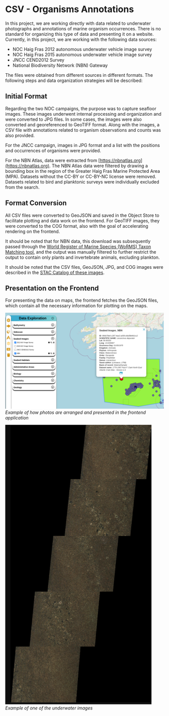 # CSV - Organisms Annotations

In this project, we are working directly with data related to underwater photographs and annotations of marine organism occurrences. There is no standard for organizing this type of data and presenting it on a website. Currently, in this project, we are working with the following data sources:

- NOC Haig Fras 2012 autonomous underwater vehicle image survey
- NOC Haig Fras 2015 autonomous underwater vehicle image survey
- JNCC CEND2012 Survey
- National Biodiversity Network (NBN) Gateway

The files were obtained from different sources in different formats. The following steps and data organization strategies will be described:

## Initial Format

Regarding the two NOC campaigns, the purpose was to capture seafloor images. These images underwent internal processing and organization and were converted to JPG files. In some cases, the images were also converted and georeferenced to GeoTIFF format. Along with the images, a CSV file with annotations related to organism observations and counts was also provided.

For the JNCC campaign, images in JPG format and a list with the positions and occurrences of organisms were provided.

For the NBN Atlas, data were extracted from [https://nbnatlas.org](https://nbnatlas.org). The NBN Atlas data were filtered by drawing a bounding box in the region of the Greater Haig Fras Marine Protected Area (MPA). Datasets without the CC-BY or CC-BY-NC license were removed. Datasets related to bird and planktonic surveys were individually excluded from the search.

## Format Conversion

All CSV files were converted to GeoJSON and saved in the Object Store to facilitate plotting and data work on the frontend. For GeoTIFF images, they were converted to the COG format, also with the goal of accelerating rendering on the frontend.

It should be noted that for NBN data, this download was subsequently passed through the [World Register of Marine Species (WoRMS) Taxon Matching tool](https://www.marinespecies.org/aphia.php?p=match), and the output was manually filtered to further restrict the output to contain only plants and invertebrate animals, excluding plankton.

It should be noted that the CSV files, GeoJSON, JPG, and COG images were described in the [STAC Catalog of these images](https://radiantearth.github.io/stac-browser/#/external/pilot-imfe-o.s3-ext.jc.rl.ac.uk/haig-fras/stac/Seabed%20Images/catalog.json).

## Presentation on the Frontend

For presenting the data on maps, the frontend fetches the GeoJSON files, which contain all the necessary information for plotting on the maps.

![Photo Markers](assets/markers.png)
*Example of how photos are arranged and presented in the frontend application*

![Sample Image](assets/sample_image.png)
*Example of one of the underwater images*